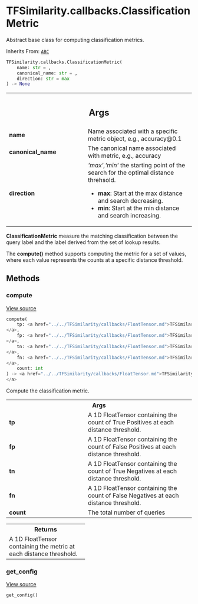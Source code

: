 # TFSimilarity.callbacks.ClassificationMetric





Abstract base class for computing classification metrics.

Inherits From: [`ABC`](../../TFSimilarity/distances/ABC.md)


```python
TFSimilarity.callbacks.ClassificationMetric(
    name: str = ,
    canonical_name: str = ,
    direction: str = max
) -> None
```



<!-- Placeholder for "Used in" -->


<!-- Tabular view -->
 <table class="responsive fixed orange">
<colgroup><col width="214px"><col></colgroup>
<tr><th colspan="2"><h2 class="add-link">Args</h2></th></tr>

<tr>
<td>
<b>name</b>
</td>
<td>
Name associated with a specific metric object, e.g.,
accuracy@0.1
</td>
</tr><tr>
<td>
<b>canonical_name</b>
</td>
<td>
The canonical name associated with metric, e.g.,
accuracy
</td>
</tr><tr>
<td>
<b>direction</b>
</td>
<td>
<i>'max','min'</i> the starting point of the search for the
optimal distance threhsold.

* <b>max</b>: Start at the max distance and search decreasing.
* <b>min</b>: Start at the min distance and search increasing.
</td>
</tr>
</table>


<b>ClassificationMetric</b> measure the matching classification between the
query label and the label derived from the set of lookup results.

The <b>compute()</b> method supports computing the metric for a set of values,
where each value represents the counts at a specific distance threshold.

## Methods

<h3 id="compute">compute</h3>

<a target="_blank" href="https://github.com/tensorflow/similarity/blob/main/tensorflow_similarity/classification_metrics/classification_metric.py#L65-L91">View source</a>

```python
compute(
    tp: <a href="../../TFSimilarity/callbacks/FloatTensor.md">TFSimilarity.callbacks.FloatTensor```
</a>,
    fp: <a href="../../TFSimilarity/callbacks/FloatTensor.md">TFSimilarity.callbacks.FloatTensor```
</a>,
    tn: <a href="../../TFSimilarity/callbacks/FloatTensor.md">TFSimilarity.callbacks.FloatTensor```
</a>,
    fn: <a href="../../TFSimilarity/callbacks/FloatTensor.md">TFSimilarity.callbacks.FloatTensor```
</a>,
    count: int
) -> <a href="../../TFSimilarity/callbacks/FloatTensor.md">TFSimilarity.callbacks.FloatTensor```
</a>
```


Compute the classification metric.


<!-- Tabular view -->
 <table class="responsive fixed orange">
<colgroup><col width="214px"><col></colgroup>
<tr><th colspan="2">Args</th></tr>

<tr>
<td>
<b>tp</b>
</td>
<td>
A 1D FloatTensor containing the count of True Positives at each
distance threshold.
</td>
</tr><tr>
<td>
<b>fp</b>
</td>
<td>
A 1D FloatTensor containing the count of False Positives at
each distance threshold.
</td>
</tr><tr>
<td>
<b>tn</b>
</td>
<td>
A 1D FloatTensor containing the count of True Negatives at each
distance threshold.
</td>
</tr><tr>
<td>
<b>fn</b>
</td>
<td>
A 1D FloatTensor containing the count of False Negatives at
each distance threshold.
</td>
</tr><tr>
<td>
<b>count</b>
</td>
<td>
The total number of queries
</td>
</tr>
</table>



<!-- Tabular view -->
 <table class="responsive fixed orange">
<colgroup><col width="214px"><col></colgroup>
<tr><th colspan="2">Returns</th></tr>
<tr class="alt">
<td colspan="2">
A 1D FloatTensor containing the metric at each distance threshold.
</td>
</tr>

</table>



<h3 id="get_config">get_config</h3>

<a target="_blank" href="https://github.com/tensorflow/similarity/blob/main/tensorflow_similarity/classification_metrics/classification_metric.py#L58-L63">View source</a>

```python
get_config()
```







